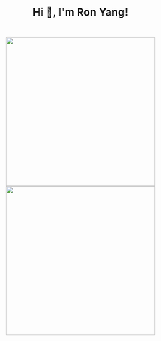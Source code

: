 <h1 align="center">Hi 👋, I'm Ron Yang!</h1>
<br>

<p align = "center">
  <img src = "https://github-readme-stats.vercel.app/api?username=yrong&show_icons=true&theme=bear" width = 400>
  <img src = "https://github-readme-stats.vercel.app/api/top-langs/?username=yrong&layout=compact&hide=php,css,scss,html&theme=tokyonight&size_weight=0.5&count_weight=0.5" width = 400>
</p>
